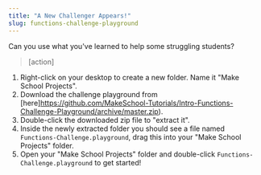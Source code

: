 ```yaml
---
title: "A New Challenger Appears!"
slug: functions-challenge-playground
---
```


Can you use what you've learned to help some struggling students?

> [action]
>
1. Right-click on your desktop to create a new folder. Name it "Make School Projects".
1. Download the challenge playground from [here]https://github.com/MakeSchool-Tutorials/Intro-Functions-Challenge-Playground/archive/master.zip).
1. Double-click the downloaded zip file to "extract it".
1. Inside the newly extracted folder you should see a file named `Functions-Challenge.playground`, drag this into your "Make School Projects" folder.
1. Open your "Make School Projects" folder and double-click `Functions-Challenge.playground` to get started!
